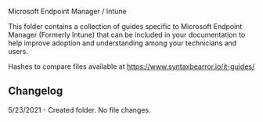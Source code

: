 Microsoft Endpoint Manager / Intune

This folder contains a collection of guides specific to Microsoft Endpoint Manager (Formerly Intune) that can be included in your documentation to help improve adoption and understanding among your technicians and users. 

Hashes to compare files available at https://www.syntaxbearror.io/it-guides/

Changelog
-----
5/23/2021 - Created folder. No file changes.
